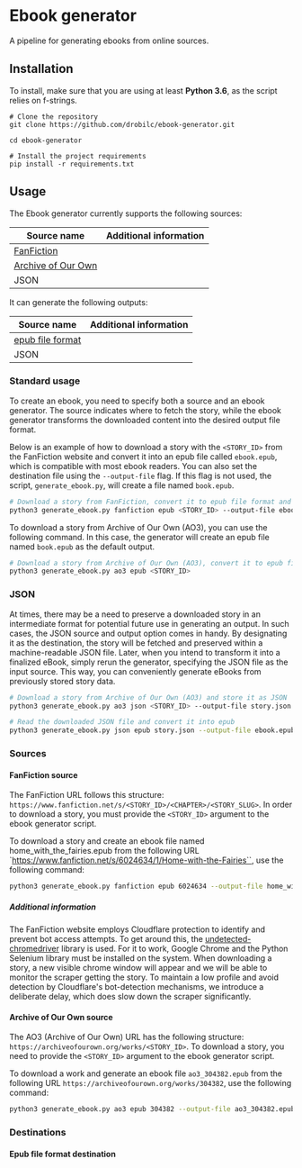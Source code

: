 # Ebook generator

A pipeline for generating ebooks from online sources.

## Installation

To install, make sure that you are using at least **Python 3.6**, as the script relies on f-strings.

```
# Clone the repository
git clone https://github.com/drobilc/ebook-generator.git

cd ebook-generator

# Install the project requirements
pip install -r requirements.txt
```

## Usage

The Ebook generator currently supports the following sources:

| Source name | Additional information |
| --- | --- |
| [FanFiction](https://www.fanfiction.net/) |  |
| [Archive of Our Own](https://archiveofourown.org/) |  |
| JSON |  |

It can generate the following outputs:

| Source name | Additional information |
| --- | --- |
| [epub file format](https://en.wikipedia.org/wiki/EPUB) |  |
| JSON |  |

### Standard usage

To create an ebook, you need to specify both a source and an ebook generator. The source indicates where to fetch the story, while the ebook generator transforms the downloaded content into the desired output file format.

Below is an example of how to download a story with the `<STORY_ID>` from the FanFiction website and convert it into an epub file called `ebook.epub`, which is compatible with most ebook readers. You can also set the destination file using the `--output-file` flag. If this flag is not used, the script, `generate_ebook.py`, will create a file named `book.epub`.

```bash
# Download a story from FanFiction, convert it to epub file format and save it as ebook.epub
python3 generate_ebook.py fanfiction epub <STORY_ID> --output-file ebook.epub
```
To download a story from Archive of Our Own (AO3), you can use the following command. In this case, the generator will create an epub file named `book.epub` as the default output.

```bash
# Download a story from Archive of Our Own (AO3), convert it to epub file format and save it as book.epub (default value)
python3 generate_ebook.py ao3 epub <STORY_ID>
```

### JSON

At times, there may be a need to preserve a downloaded story in an intermediate format for potential future use in generating an output. In such cases, the JSON source and output option comes in handy. By designating it as the destination, the story will be fetched and preserved within a machine-readable JSON file. Later, when you intend to transform it into a finalized eBook, simply rerun the generator, specifying the JSON file as the input source. This way, you can conveniently generate eBooks from previously stored story data.

```bash
# Download a story from Archive of Our Own (AO3) and store it as JSON
python3 generate_ebook.py ao3 json <STORY_ID> --output-file story.json

# Read the downloaded JSON file and convert it into epub
python3 generate_ebook.py json epub story.json --output-file ebook.epub
```

### Sources

#### FanFiction source

The FanFiction URL follows this structure: `https://www.fanfiction.net/s/<STORY_ID>/<CHAPTER>/<STORY_SLUG>`. In order to download a story, you must provide the `<STORY_ID>` argument to the ebook generator script.

To download a story and create an ebook file named home_with_the_fairies.epub from the following URL `https://www.fanfiction.net/s/6024634/1/Home-with-the-Fairies``, use the following command:

```bash
python3 generate_ebook.py fanfiction epub 6024634 --output-file home_with_the_fairies.epub
```

##### Additional information

The FanFiction website employs Cloudflare protection to identify and prevent bot access attempts. To get around this, the [undetected-chromedriver](https://pypi.org/project/undetected-chromedriver/2.1.1/) library is used. For it to work, Google Chrome and the Python Selenium library must be installed on the system. When downloading a story, a new visible chrome window will appear and we will be able to monitor the scraper getting the story. To maintain a low profile and avoid detection by Cloudflare's bot-detection mechanisms, we introduce a deliberate delay, which does slow down the scraper significantly.

#### Archive of Our Own source

The AO3 (Archive of Our Own) URL has the following structure: `https://archiveofourown.org/works/<STORY_ID>`. To download a story, you need to provide the `<STORY_ID>` argument to the ebook generator script.

To download a work and generate an ebook file `ao3_304382.epub` from the following URL `https://archiveofourown.org/works/304382`, use the following command:

```bash
python3 generate_ebook.py ao3 epub 304382 --output-file ao3_304382.epub
```

### Destinations

#### Epub file format destination
